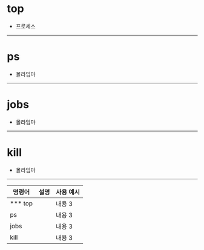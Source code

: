 # top
* 프로세스
---
# ps
* 몰라임마
---
# jobs
* 몰라임마
---
# kill 
* 몰라임마
---

| 명령어 | 설명  | 사용 예시 |
|----------|----------|----------|
| *** top   |   | 내용 3   |
| ps   |   | 내용 3   |
| jobs   |   | 내용 3   |
| kill   |   | 내용 3   |

